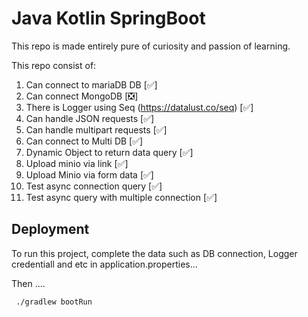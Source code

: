 
# Java Kotlin SpringBoot 

This repo is made entirely pure of curiosity and passion of learning.

This repo consist of:
1. Can connect to mariaDB DB [✅]
2. Can connect MongoDB [❎]
3. There is Logger using Seq (https://datalust.co/seq) [✅]
4. Can handle JSON requests [✅]
5. Can handle multipart requests [✅]
6. Can connect to Multi DB [✅]
7. Dynamic Object to return data query [✅]
8. Upload minio via link [✅]
9. Upload Minio via form data [✅]
10. Test async connection query [✅]
11. Test async query with multiple connection [✅]
​



## Deployment

To run this project, complete the data such as DB connection, Logger credentiall and etc in application.properties...

Then ....

```bash
 ./gradlew bootRun
```


